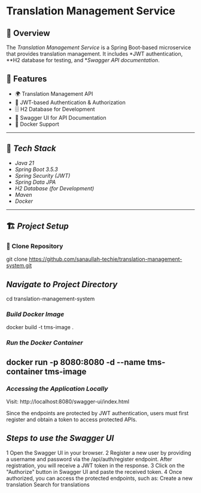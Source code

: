 # Translation Management Service

## 📌 Overview
The *Translation Management Service* is a Spring Boot-based microservice that provides translation management. It includes *JWT authentication, **H2 database for testing, and **Swagger API documentation*.

## 🚀 Features
- 🌍 Translation Management API
- 🔐 JWT-based Authentication & Authorization
- 🗄 H2 Database for Development
- 📝 Swagger UI for API Documentation
- 🐳 Docker Support

---

## 🔧 *Tech Stack*
- *Java 21*
- *Spring Boot 3.5.3*
- *Spring Security (JWT)*
- *Spring Data JPA*
- *H2 Database (for Development)*
- *Maven*
- *Docker*

---

## 🏗 *Project Setup*
### ⿡ Clone Repository
git clone https://github.com/sanaullah-techie/translation-management-system.git
## *Navigate to Project Directory*
cd translation-management-system
### *Build Docker Image*
docker build -t tms-image .
### *Run the Docker Container*

docker run -p 8080:8080 -d --name tms-container tms-image
---
### *Accessing the Application Locally*
Visit: http://localhost:8080/swagger-ui/index.html

Since the endpoints are protected by JWT authentication, users must first register and obtain a token to access protected APIs.

## *Steps to use the Swagger UI*

1 Open the Swagger UI in your browser.
2 Register a new user by providing a username and password via the /api/auth/register endpoint.
 After registration, you will receive a JWT token in the response.
3 Click on the "Authorize" button in Swagger UI and paste the received token.
4 Once authorized, you can access the protected endpoints, such as:
  Create a new translation
  Search for translations






